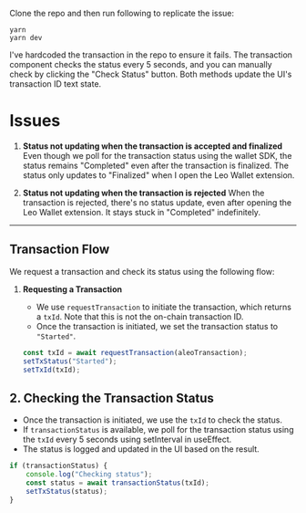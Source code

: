 Clone the repo and then run following to replicate the issue:
```
yarn
yarn dev
```

I've hardcoded the transaction in the repo to ensure it fails. The transaction component checks the status every 5 seconds, and you can manually check by clicking the "Check Status" button. Both methods update the UI's transaction ID text state.

# Issues
1. **Status not updating when the transaction is accepted and finalized**
Even though we poll for the transaction status using the wallet SDK, the status remains "Completed" even after the transaction is finalized. The status only updates to "Finalized" when I open the Leo Wallet extension.

2. **Status not updating when the transaction is rejected**
When the transaction is rejected, there's no status update, even after opening the Leo Wallet extension. It stays stuck in "Completed" indefinitely.



** **
## Transaction Flow

We request a transaction and check its status using the following flow:

1. **Requesting a Transaction**
   - We use `requestTransaction` to initiate the transaction, which returns a `txId`. Note that this is not the on-chain transaction ID.
   - Once the transaction is initiated, we set the transaction status to `"Started"`.

   ```javascript
   const txId = await requestTransaction(aleoTransaction);
   setTxStatus("Started");
   setTxId(txId);
   ```

## 2. Checking the Transaction Status
- Once the transaction is initiated, we use the `txId` to check the status.
- If `transactionStatus` is available, we poll for the transaction status using the `txId` every 5 seconds using setInterval in useEffect.
- The status is logged and updated in the UI based on the result.

```javascript
if (transactionStatus) {
    console.log("Checking status");
    const status = await transactionStatus(txId);
    setTxStatus(status);
}
```


